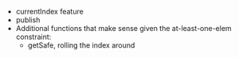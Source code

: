 * currentIndex feature
* publish
* Additional functions that make sense given the at-least-one-elem constraint:
    * getSafe, rolling the index around
